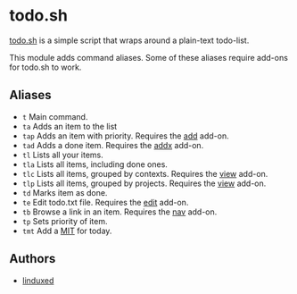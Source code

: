 todo.sh
=======

[todo.sh][1] is a simple script that wraps around a plain-text todo-list.

This module adds command aliases. Some of these aliases require add-ons for
todo.sh to work.

Aliases
-------

  - `t` Main command.
  - `ta` Adds an item to the list
  - `tap` Adds an item with priority. Requires the [add][2] add-on.
  - `tad` Adds a done item. Requires the [addx][3] add-on.
  - `tl` Lists all your items.
  - `tla` Lists all items, including done ones.
  - `tlc` Lists all items, grouped by contexts. Requires the [view][4] add-on.
  - `tlp` Lists all items, grouped by projects. Requires the [view][5] add-on.
  - `td` Marks item as done.
  - `te` Edit todo.txt file. Requires the [edit][6] add-on.
  - `tb` Browse a link in an item. Requires the [nav][7] add-on.
  - `tp` Sets priority of item.
  - `tmt` Add a [MIT][8] for today.

Authors
-------

  - [linduxed](https://github.com/linduxed)

[1]: http://todotxt.com/
[2]: https://github.com/ginatrapani/todo.txt-cli/wiki/Todo.sh-Add-on-Directory#wiki-adddopri
[3]: https://github.com/ginatrapani/todo.txt-cli/blob/addons/.todo.actions.d/addx
[4]: https://github.com/ginatrapani/todo.txt-cli/wiki/Todo.sh-Add-on-Directory#wiki-view
[5]: https://github.com/ginatrapani/todo.txt-cli/wiki/Todo.sh-Add-on-Directory#wiki-view
[6]: https://github.com/ginatrapani/todo.txt-cli/wiki/Todo.sh-Add-on-Directory#wiki-edit
[7]: https://github.com/ginatrapani/todo.txt-cli/wiki/Todo.sh-Add-on-Directory#wiki-nav
[8]: https://github.com/ginatrapani/todo.txt-cli/wiki/Todo.sh-Add-on-Directory#mit-most-important-task
